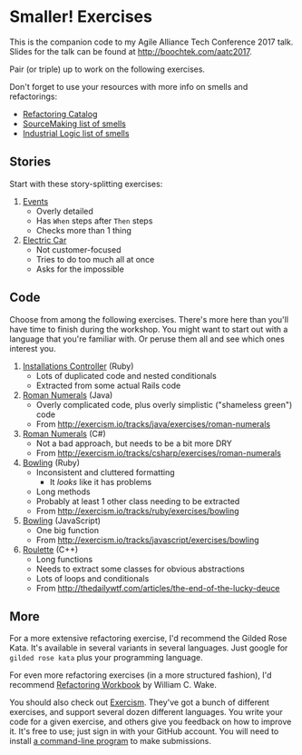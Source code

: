 Smaller! Exercises
==================

This is the companion code to my Agile Alliance Tech Conference 2017 talk.
Slides for the talk can be found at http://boochtek.com/aatc2017.

Pair (or triple) up to work on the following exercises.

Don't forget to use your resources with more info on smells and refactorings:

* [Refactoring Catalog](https://refactoring.com/catalog/)
* [SourceMaking list of smells](https://sourcemaking.com/refactoring/smells)
* [Industrial Logic list of smells](http://www.industriallogic.com/wp-content/uploads/2005/09/smellstorefactorings.pdf)


Stories
-------

Start with these story-splitting exercises:

1. [Events](events.feature)
    * Overly detailed
    * Has `When` steps after `Then` steps
    * Checks more than 1 thing
2. [Electric Car](electric_car.feature)
    * Not customer-focused
    * Tries to do too much all at once
    * Asks for the impossible


Code
----

Choose from among the following exercises.
There's more here than you'll have time to finish during the workshop.
You might want to start out with a language that you're familiar with.
Or peruse them all and see which ones interest you.

1. [Installations Controller](installations_controller.rb) (Ruby)
    * Lots of duplicated code and nested conditionals
    * Extracted from some actual Rails code
2. [Roman Numerals](roman_numerals.java) (Java)
    * Overly complicated code, plus overly simplistic ("shameless green") code
    * From http://exercism.io/tracks/java/exercises/roman-numerals
3. [Roman Numerals](roman_numerals.cs) (C#)
    * Not a bad approach, but needs to be a bit more DRY
    * From http://exercism.io/tracks/csharp/exercises/roman-numerals
4. [Bowling](bowling.rb) (Ruby)
    * Inconsistent and cluttered formatting
        * It _looks_ like it has problems
    * Long methods
    * Probably at least 1 other class needing to be extracted
    * From http://exercism.io/tracks/ruby/exercises/bowling
5. [Bowling](bowling.js) (JavaScript)
    * One big function
    * From http://exercism.io/tracks/javascript/exercises/bowling
6. [Roulette](roulette.cpp) (C++)
    * Long functions
    * Needs to extract some classes for obvious abstractions
    * Lots of loops and conditionals
    * From http://thedailywtf.com/articles/the-end-of-the-lucky-deuce


More
----

For a more extensive refactoring exercise, I'd recommend the Gilded Rose Kata.
It's available in several variants in several languages.
Just google for `gilded rose kata` plus your programming language.

For even more refactoring exercises (in a more structured fashion),
I'd recommend [Refactoring Workbook](http://amzn.com/dp/0321109295) by William C. Wake.

You should also check out [Exercism](http://exercism.io/).
They've got a bunch of different exercises, and support several dozen different languages.
You write your code for a given exercise, and others give you feedback on how to improve it.
It's free to use; just sign in with your GitHub account.
You will need to install [a command-line program](http://exercism.io/clients/cli) to make submissions.
